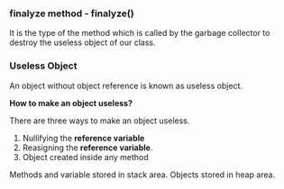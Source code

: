 ### finalyze method - finalyze()
It is the type of the method which is called by the garbage collector to destroy the useless object of our class.

### Useless Object
An object without object reference is known as useless object.

**How to make an object useless?**

There are three ways to make an object useless.
1. Nullifying the **reference variable**
2. Reasigning the **reference variable**.
3. Object created inside any method

Methods and variable stored in stack area.
Objects stored in heap area.